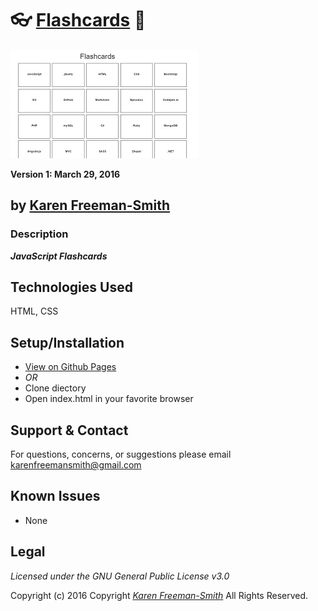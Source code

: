 # :eyeglasses: [Flashcards](http://karenfreemansmith.github.io/flashcards) :memo:
![project screenshot](/img/screenshot.jpg)

__Version 1: March 29, 2016__

## by [Karen Freeman-Smith](http://karenfreemansmith.github.io)

### Description
__*JavaScript Flashcards*__

## Technologies Used
HTML, CSS

## Setup/Installation
* [View on Github Pages](https://karenfreemansmith.github.io/EpicIntroWk1-PetWebsite)
* _OR_
* Clone diectory 
* Open index.html in your favorite browser

## Support & Contact
For questions, concerns, or suggestions please email karenfreemansmith@gmail.com

## Known Issues
* None

## Legal
*Licensed under the GNU General Public License v3.0*

Copyright (c) 2016 Copyright _[Karen Freeman-Smith](https://karenfreemansmith.github.io)_ All Rights Reserved.
